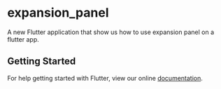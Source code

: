 # expansion_panel

A new Flutter application that show us how to use expansion panel on a flutter app.

## Getting Started

For help getting started with Flutter, view our online
[documentation](https://flutter.io/).

